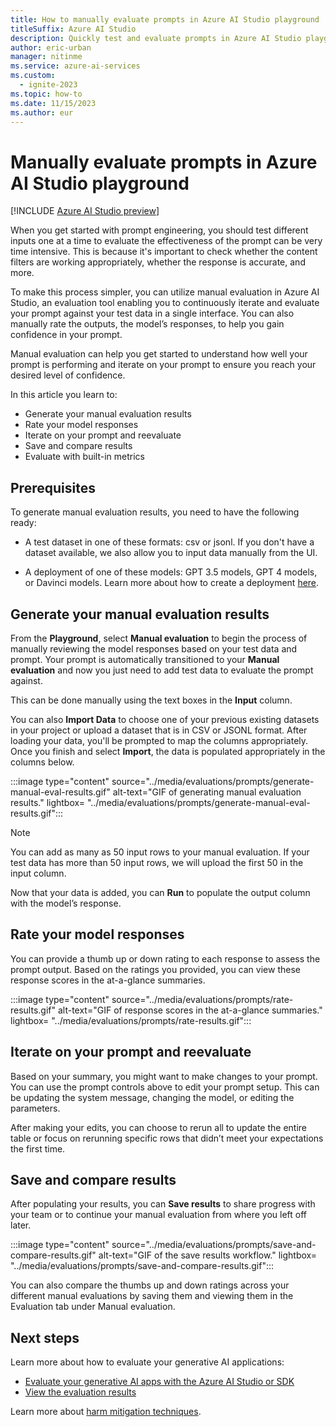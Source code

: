 ```yaml
---
title: How to manually evaluate prompts in Azure AI Studio playground 
titleSuffix: Azure AI Studio
description: Quickly test and evaluate prompts in Azure AI Studio playground.
author: eric-urban
manager: nitinme
ms.service: azure-ai-services
ms.custom:
  - ignite-2023
ms.topic: how-to
ms.date: 11/15/2023
ms.author: eur
---
```


# Manually evaluate prompts in Azure AI Studio playground 

[!INCLUDE [Azure AI Studio preview](../includes/preview-ai-studio.md)]

When you get started with prompt engineering, you should test different inputs one at a time to evaluate the effectiveness of the prompt can be very time intensive. This is because it's important to check whether the content filters are working appropriately, whether the response is accurate, and more. 

To make this process simpler, you can utilize manual evaluation in Azure AI Studio, an evaluation tool enabling you to continuously iterate and evaluate your prompt against your test data in a single interface. You can also manually rate the outputs, the model’s responses, to help you gain confidence in your prompt.  

Manual evaluation can help you get started to understand how well your prompt is performing and iterate on your prompt to ensure you reach your desired level of confidence. 

In this article you learn to: 
* Generate your manual evaluation results 
* Rate your model responses 
* Iterate on your prompt and reevaluate 
* Save and compare results 
* Evaluate with built-in metrics 

## Prerequisites 

To generate manual evaluation results, you need to have the following ready: 

* A test dataset in one of these formats: csv or jsonl. If you don't have a dataset available, we also allow you to input data manually from the UI.   

* A deployment of one of these models: GPT 3.5 models, GPT 4 models, or Davinci models. Learn more about how to create a deployment [here](./deploy-models.md).   

## Generate your manual evaluation results 

From the **Playground**, select **Manual evaluation** to begin the process of manually reviewing the model responses based on your test data and prompt. Your prompt is automatically transitioned to your **Manual evaluation** and now you just need to add test data to evaluate the prompt against.  

This can be done manually using the text boxes in the **Input** column. 

You can also **Import Data** to choose one of your previous existing datasets in your project or upload a dataset that is in CSV or JSONL format. After loading your data, you'll be prompted to map the columns appropriately. Once you finish and select **Import**, the data is populated appropriately in the columns below.  

:::image type="content" source="../media/evaluations/prompts/generate-manual-eval-results.gif" alt-text="GIF of generating manual evaluation results." lightbox= "../media/evaluations/prompts/generate-manual-eval-results.gif":::


> [!NOTE]
> You can add as many as 50 input rows to your manual evaluation. If your test data has more than 50 input rows, we will upload the first 50 in the input column. 

Now that your data is added, you can **Run** to populate the output column with the model’s response. 

## Rate your model responses 

You can provide a thumb up or down rating to each response to assess the prompt output. Based on the ratings you provided, you can view these response scores in the at-a-glance summaries.  

:::image type="content" source="../media/evaluations/prompts/rate-results.gif" alt-text="GIF of response scores in the at-a-glance summaries." lightbox= "../media/evaluations/prompts/rate-results.gif":::

## Iterate on your prompt and reevaluate 

Based on your summary, you might want to make changes to your prompt. You can use the prompt controls above to edit your prompt setup. This can be updating the system message, changing the model, or editing the parameters. 

After making your edits, you can choose to rerun all to update the entire table or focus on rerunning specific rows that didn’t meet your expectations the first time.  

## Save and compare results 

After populating your results, you can **Save results** to share progress with your team or to continue your manual evaluation from where you left off later.  

:::image type="content" source="../media/evaluations/prompts/save-and-compare-results.gif" alt-text="GIF of the save results workflow." lightbox= "../media/evaluations/prompts/save-and-compare-results.gif":::

You can also compare the thumbs up and down ratings across your different manual evaluations by saving them and viewing them in the Evaluation tab under Manual evaluation. 

## Next steps

Learn more about how to evaluate your generative AI applications:
- [Evaluate your generative AI apps with the Azure AI Studio or SDK](./evaluate-generative-ai-app.md)
- [View the evaluation results](./evaluate-flow-results.md)

Learn more about [harm mitigation techniques](../concepts/evaluation-improvement-strategies.md).